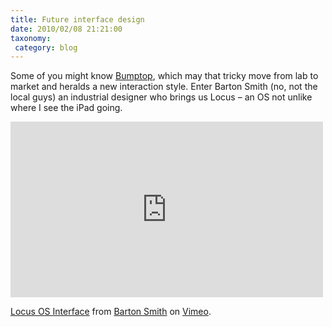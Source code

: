 ```yaml
---
title: Future interface design
date: 2010/02/08 21:21:00
taxonomy: 
 category: blog 
---
```


Some of you might know [Bumptop](http://www.engadget.com/tag/BumpTop/), which may that tricky move from lab to market and heralds a new interaction style. Enter Barton Smith (no, not the local guys) an industrial designer who brings us Locus – an OS not unlike where I see the iPad going.

<iframe src="https://player.vimeo.com/video/9281370" width="500" height="281" frameborder="0" webkitallowfullscreen mozallowfullscreen allowfullscreen></iframe> <p><a href="https://vimeo.com/9281370">Locus OS Interface</a> from <a href="https://vimeo.com/bartonsmith">Barton Smith</a> on <a href="https://vimeo.com">Vimeo</a>.</p>
